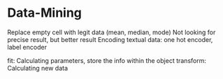 # Data-Mining

Replace empty cell with legit data (mean, median, mode)
Not looking for precise result, but better result
Encoding textual data: one hot encoder, label encoder

fit: Calculating parameters, store the info within the object 
transform: Calculating new data